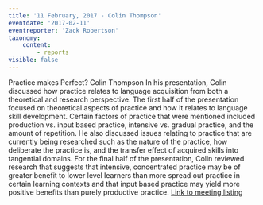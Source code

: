 ```yaml
---
title: '11 February, 2017 - Colin Thompson'
eventdate: '2017-02-11'
eventreporter: 'Zack Robertson'
taxonomy:
    content:
        - reports
visible: false
---
```


Practice makes Perfect?
Colin Thompson
In his presentation, Colin discussed how practice relates to language acquisition from both a theoretical and research perspective. The first half of the presentation focused on theoretical aspects of practice and how it relates to language skill development. Certain factors of practice that were mentioned included production vs. input based practice, intensive vs. gradual practice, and the amount of repetition. He also discussed issues relating to practice that are currently being researched such as the nature of the practice, how deliberate the practice is, and the transfer effect of acquired skills into tangential domains. For the final half of the presentation, Colin reviewed research that suggests that intensive, concentrated practice may be of greater benefit to lower level learners than more spread out practice in certain learning contexts and that input based practice may yield more positive benefits than purely productive practice.
<a href="../schedule/2017/february/11">Link to meeting listing</a>
